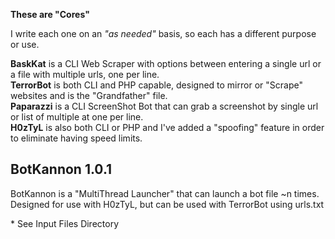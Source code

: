 <strong>These are "Cores"</strong>
<p>I write each one on an <em>"as needed"</em> basis, so each has a different purpose or use.<p>

<strong>BaskKat</strong> is a CLI Web Scraper with options between entering a single url or a file with multiple urls, one per line.<br>
<strong>TerrorBot</strong> is both CLI and PHP capable, designed to mirror or "Scrape" websites and is the "Grandfather" file.<br>
<strong>Paparazzi</strong> is a CLI ScreenShot Bot that can grab a screenshot by single url or list of multiple at one per line.<br>
<strong>H0zTyL</strong> is also both CLI or PHP and I've added a "spoofing" feature in order to eliminate having speed limits.<br>
<h2>BotKannon 1.0.1</h2>
<p>BotKannon is a "MultiThread Launcher" that can launch a bot file ~n times.<br>
Designed for use with H0zTyL, but can be used with TerrorBot using urls.txt</p>

<p> * See Input Files Directory </p>

